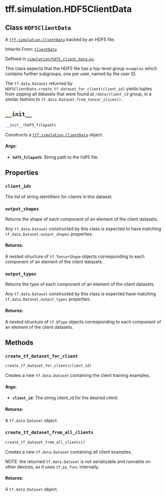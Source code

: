 <div itemscope itemtype="http://developers.google.com/ReferenceObject">
<meta itemprop="name" content="tff.simulation.HDF5ClientData" />
<meta itemprop="path" content="Stable" />
<meta itemprop="property" content="client_ids"/>
<meta itemprop="property" content="output_shapes"/>
<meta itemprop="property" content="output_types"/>
<meta itemprop="property" content="__init__"/>
<meta itemprop="property" content="create_tf_dataset_for_client"/>
<meta itemprop="property" content="create_tf_dataset_from_all_clients"/>
</div>

# tff.simulation.HDF5ClientData

## Class `HDF5ClientData`

A
<a href="../../tff/simulation/ClientData.md"><code>tff.simulation.ClientData</code></a>
backed by an HDF5 file.

Inherits From: [`ClientData`](../../tff/simulation/ClientData.md)

Defined in
[`simulation/hdf5_client_data.py`](http://github.com/tensorflow/federated/tree/master/tensorflow_federated/python/simulation/hdf5_client_data.py).

<!-- Placeholder for "Used in" -->

This class expects that the HDF5 file has a top-level group `examples` which
contains further subgroups, one per user, named by the user ID.

The `tf.data.Dataset` returned by
`HDF5ClientData.create_tf_dataset_for_client(client_id)` yields tuples from
zipping all datasets that were found at `/data/client_id` group, in a similar
fashion to `tf.data.Dataset.from_tensor_slices()`.

<h2 id="__init__"><code>__init__</code></h2>

```python
__init__(hdf5_filepath)
```

Constructs a
<a href="../../tff/simulation/ClientData.md"><code>tff.simulation.ClientData</code></a>
object.

#### Args:

*   <b>`hdf5_filepath`</b>: String path to the hdf5 file.

## Properties

<h3 id="client_ids"><code>client_ids</code></h3>

The list of string identifiers for clients in this dataset.

<h3 id="output_shapes"><code>output_shapes</code></h3>

Returns the shape of each component of an element of the client datasets.

Any `tf.data.Dataset` constructed by this class is expected to have matching
`tf.data.Dataset.output_shapes` properties.

#### Returns:

A nested structure of `tf.TensorShape` objects corresponding to each component
of an element of the client datasets.

<h3 id="output_types"><code>output_types</code></h3>

Returns the type of each component of an element of the client datasets.

Any `tf.data.Dataset` constructed by this class is expected have matching
`tf.data.Dataset.output_types` properties.

#### Returns:

A nested structure of `tf.DType` objects corresponding to each component of an
element of the client datasets.

## Methods

<h3 id="create_tf_dataset_for_client"><code>create_tf_dataset_for_client</code></h3>

```python
create_tf_dataset_for_client(client_id)
```

Creates a new `tf.data.Dataset` containing the client training examples.

#### Args:

*   <b>`client_id`</b>: The string client_id for the desired client.

#### Returns:

A `tf.data.Dataset` object.

<h3 id="create_tf_dataset_from_all_clients"><code>create_tf_dataset_from_all_clients</code></h3>

```python
create_tf_dataset_from_all_clients()
```

Creates a new `tf.data.Dataset` containing _all_ client examples.

NOTE: the returned `tf.data.Dataset` is not serializable and runnable on other
devices, as it uses `tf.py_func` internally.

#### Returns:

A `tf.data.Dataset` object.
